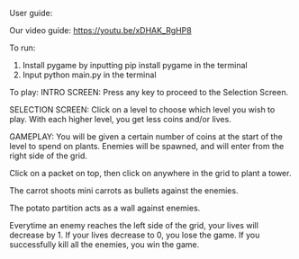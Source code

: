 User guide:

Our video guide: https://youtu.be/xDHAK_RgHP8

To run:
1. Install pygame by inputting pip install pygame in the terminal
2. Input python main.py in the terminal

To play:
INTRO SCREEN: Press any key to proceed to the Selection Screen.

SELECTION SCREEN: Click on a level to choose which level you wish to play. With each higher level, you get less coins and/or lives.

GAMEPLAY: You will be given a certain number of coins at the start of the level to spend on plants. Enemies will be spawned, and will enter from the right side of the grid. 

Click on a packet on top, then click on anywhere in the grid to plant a tower. 

The carrot shoots mini carrots as bullets against the enemies. 

The potato partition acts as a wall against enemies.

Everytime an enemy reaches the left side of the grid, your lives will decrease by 1. If your lives decrease to 0, you lose the game. If you successfully kill all the enemies, you win the game.
